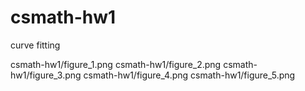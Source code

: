 # csmath-hw1
curve fitting

csmath-hw1/figure_1.png
csmath-hw1/figure_2.png
csmath-hw1/figure_3.png
csmath-hw1/figure_4.png
csmath-hw1/figure_5.png
